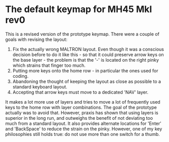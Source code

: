 # The default keymap for MH45 MkI rev0

This is a revised version of the prototype keymap.
There were a couple of goals with revising the layout:

1. Fix the actually wrong MALTRON layout.
   Even though it was a conscious decision before to do it like this - so that it could preserve arrow keys on the base layer - the problem is that the '-' is located on the right pinky which strains that finger too much.
2. Putting more keys onto the home row - in particular the ones used for coding.
3. Abandoning the thought of keeping the layout as close as possible to a standard keyboard layout.
4. Accepting that arrow keys must move to a dedicated 'NAV' layer.

It makes a lot more use of layers and tries to move a lot of frequently used keys to the home row with layer combinations.
The goal of the prototype actually was to avoid that.
However, praxis has shown that using layers is superior in the long run, and outweighs the benefit of not deviating too much from a standard layout.
It also provides alternate locations for 'Enter' and 'BackSpace' to reduce the strain on the pinky.
However, one of my key philosophies still holds true: do not use more than one switch for a thumb.
